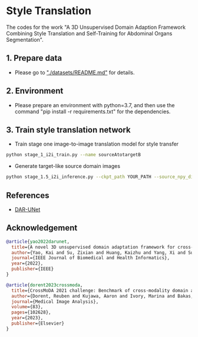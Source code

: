 # Style Translation
The codes for the work "A 3D Unsupervised Domain Adaption Framework Combining Style Translation and Self-Training for Abdominal Organs Segmentation".

## 1. Prepare data

- Please go to ["./datasets/README.md"](datasets/README.md) for details.

## 2. Environment

- Please prepare an environment with python=3.7, and then use the command "pip install -r requirements.txt" for the dependencies.

## 3. Train style translation network

- Train stage one image-to-image translation model for style transfer

```bash
python stage_1_i2i_train.py --name sourceAtotargetB
```

- Generate target-like source domain images

```bash
python stage_1.5_i2i_inference.py --ckpt_path YOUR_PATH --source_npy_dirpath SOURCE_PATH --target_npy_dirpath TARGET_PATH --save_npy_dirpath SAVE_PATH --k_means_clusters 6
```


## References
* [DAR-UNet](https://github.com/Kaiseem/DAR-UNet)

## Acknowledgement

```bibtex
@article{yao2022darunet,
  title={A novel 3D unsupervised domain adaptation framework for cross-modality medical image segmentation},
  author={Yao, Kai and Su, Zixian and Huang, Kaizhu and Yang, Xi and Sun, Jie and Hussain, Amir and Coenen, Frans},
  journal={IEEE Journal of Biomedical and Health Informatics},
  year={2022},
  publisher={IEEE}
}

@article{dorent2023crossmoda,
  title={CrossMoDA 2021 challenge: Benchmark of cross-modality domain adaptation techniques for vestibular schwannoma and cochlea segmentation},
  author={Dorent, Reuben and Kujawa, Aaron and Ivory, Marina and Bakas, Spyridon and Rieke, Nicola and Joutard, Samuel and Glocker, Ben and Cardoso, Jorge and Modat, Marc and Batmanghelich, Kayhan and others},
  journal={Medical Image Analysis},
  volume={83},
  pages={102628},
  year={2023},
  publisher={Elsevier}
}
```
